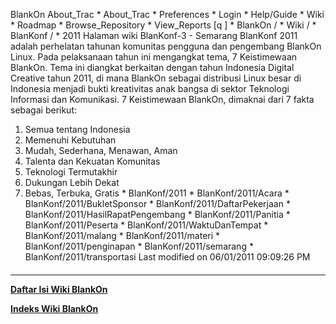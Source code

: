    BlankOn
 About_Trac
    * About_Trac
    * Preferences
    * Login
    * Help/Guide
    * Wiki
    * Roadmap
    * Browse_Repository
    * View_Reports
[q                 ]
    * BlankOn  /
    * Wiki  /
    * BlanKonf  /
    * 2011
Halaman wiki BlanKonf-3 - Semarang
BlanKonf 2011 adalah perhelatan tahunan komunitas pengguna dan pengembang
BlankOn Linux. Pada pelaksanaan tahun ini mengangkat tema, 7 Keistimewaan
BlankOn. Tema ini diangkat berkaitan dengan tahun Indonesia Digital Creative
tahun 2011, di mana BlankOn sebagai distribusi Linux besar di Indonesia menjadi
bukti kreativitas anak bangsa di sektor Teknologi Informasi dan Komunikasi.
7 Keistimewaan BlankOn, dimaknai dari 7 fakta sebagai berikut:
   1. Semua tentang Indonesia
   2. Memenuhi Kebutuhan
   3. Mudah, Sederhana, Menawan, Aman
   4. Talenta dan Kekuatan Komunitas
   5. Teknologi Termutakhir
   6. Dukungan Lebih Dekat
   7. Bebas, Terbuka, Gratis
    * BlanKonf/2011
    * BlanKonf/2011/Acara
    * BlanKonf/2011/BukletSponsor
    * BlanKonf/2011/DaftarPekerjaan
    * BlanKonf/2011/HasilRapatPengembang
    * BlanKonf/2011/Panitia
    * BlanKonf/2011/Peserta
    * BlanKonf/2011/WaktuDanTempat
    * BlanKonf/2011/malang
    * BlanKonf/2011/materi
    * BlanKonf/2011/penginapan
    * BlanKonf/2011/semarang
    * BlanKonf/2011/transportasi
Last modified on 06/01/2011 09:09:26 PM
#### 
    
 
 
 
 
 
---
[**Daftar Isi Wiki BlankOn**](/wiki/DaftarIsi/index.html)
 
[**Indeks Wiki BlankOn**](/wiki/Indeks.html)
